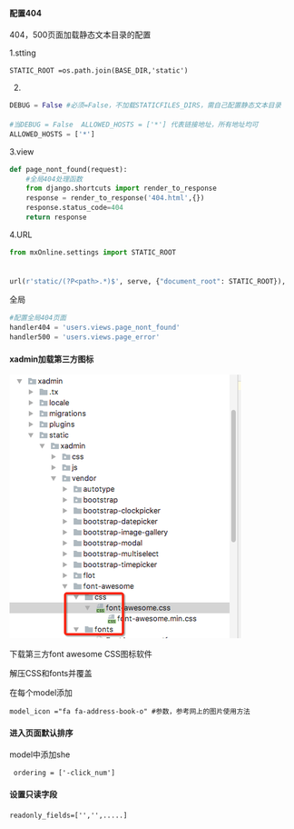 #### 配置404

404，500页面加载静态文本目录的配置

1.stting

```
STATIC_ROOT =os.path.join(BASE_DIR,'static')
```

2.

```py
DEBUG = False #必须=False，不加载STATICFILES_DIRS，需自己配置静态文本目录

#当DEBUG = False  ALLOWED_HOSTS = ['*'] 代表链接地址，所有地址均可
ALLOWED_HOSTS = ['*']
```

3.view

```py
def page_nont_found(request):
    #全局404处理函数
    from django.shortcuts import render_to_response
    response = render_to_response('404.html',{})
    response.status_code=404
    return response
```

4.URL

```py
from mxOnline.settings import STATIC_ROOT


url(r'static/(?P<path>.*)$', serve, {"document_root": STATIC_ROOT}),
```

全局

```py
#配置全局404页面
handler404 = 'users.views.page_nont_found'
handler500 = 'users.views.page_error'
```

#### xadmin加载第三方图标

![](/assets/importMyTu.png)

下载第三方font awesome CSS图标软件

解压CSS和fonts并覆盖

在每个model添加

```
model_icon ="fa fa-address-book-o" #参数，参考网上的图片使用方法
```

#### 进入页面默认排序

model中添加she

```
 ordering = ['-click_num']
```

#### 设置只读字段

```
readonly_fields=['','',.....]
```



